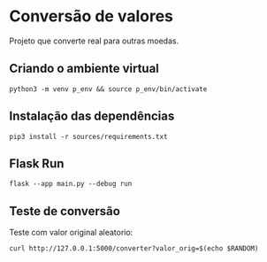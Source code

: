 # Conversão de valores

Projeto que converte real para outras moedas.

## Criando o ambiente virtual

```
python3 -m venv p_env && source p_env/bin/activate
```

## Instalação das dependências

```
pip3 install -r sources/requirements.txt
```

## Flask Run

```
flask --app main.py --debug run
```

## Teste de conversão

Teste com valor original aleatorio:

```
curl http://127.0.0.1:5000/converter?valor_orig=$(echo $RANDOM)
```